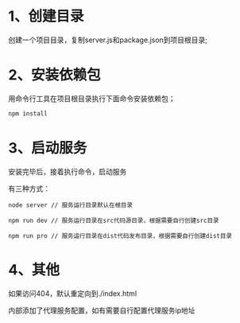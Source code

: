 # 1、创建目录

创建一个项目目录，复制server.js和package.json到项目根目录;

# 2、安装依赖包

用命令行工具在项目根目录执行下面命令安装依赖包；

```javascript
npm install
```

# 3、启动服务

安装完毕后，接着执行命令，启动服务

有三种方式：

```
node server // 服务运行目录默认在根目录
```

```
npm run dev // 服务运行目录在src代码源目录，根据需要自行创建src目录
```

```
npm run pro // 服务运行目录在dist代码发布目录，根据需要自行创建dist目录
```

# 4、其他

如果访问404，默认重定向到./index.html

内部添加了代理服务配置，如有需要自行配置代理服务ip地址










